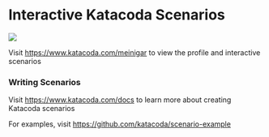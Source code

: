 # Interactive Katacoda Scenarios

[![](http://shields.katacoda.com/katacoda/meinigar/count.svg)](https://www.katacoda.com/meinigar "Get your profile on Katacoda.com")

Visit https://www.katacoda.com/meinigar to view the profile and interactive scenarios

### Writing Scenarios
Visit https://www.katacoda.com/docs to learn more about creating Katacoda scenarios

For examples, visit https://github.com/katacoda/scenario-example
